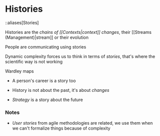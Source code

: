 # Histories

::aliases[Stories]

Histories are the _chains of [[Contexts|context]] changes_, their [[Streams (Management)|stream]] or their evolution

People are communicating using stories

Dynamic complexity forces us to think in terms of _stories_, that's where the scientific way is not working

Wardley maps

- A person's career is a story too
- History is not about the past, it's about _changes_

- _Strategy_ is a story about the future

### Notes

- _User stories_ from agile methodologies are related, we use them when we can't formalize things because of complexity
